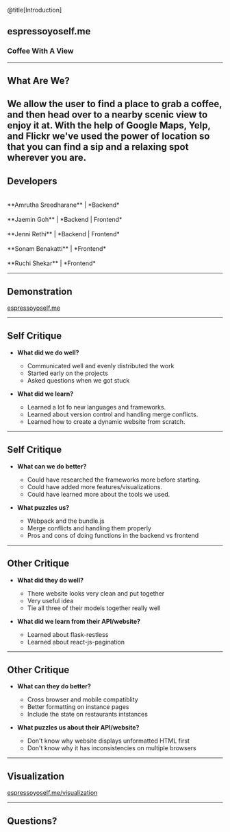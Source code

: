 @title[Introduction]
## espressoyoself.me

### Coffee With A View

---
## What Are We?

We allow the user to find a place to grab a coffee, and then head over to a nearby scenic view to enjoy it at. With the help of Google Maps, Yelp, and Flickr we've used the power of location so that you can find a sip and a relaxing spot wherever you are. 
---

## Developers
<br>
**Amrutha Sreedharane** | *Backend* 
<br>
<br>
**Jaemin Goh**          | *Backend | Frontend*
<br>
<br>
**Jenni Rethi**         | *Backend | Frontend*
<br>
<br>
**Sonam Benakatti**     | *Frontend*
<br>
<br>
**Ruchi Shekar**        | *Frontend*

---
## Demonstration

[espressoyoself.me](http://espressoyoself.me)

---

## Self Critique

- **What did we do well?**
  - Communicated well and evenly distributed the work
  - Started early on the projects
  - Asked questions when we got stuck

- **What did we learn?**
  - Learned a lot fo new languages and frameworks.
  - Learned about version control and handling merge conflicts.
  - Learned how to create a dynamic website from scratch.

---

## Self Critique

- **What can we do better?**
  - Could have researched the frameworks more before starting.
  - Could have added more features/visualizations.
  - Could have learned more about the tools we used.

- **What puzzles us?**
  - Webpack and the bundle.js
  - Merge conflicts and handling them properly
  - Pros and cons of doing functions in the backend vs frontend

---

## Other Critique

- **What did they do well?**
  - There website looks very clean and put together
  - Very useful idea
  - Tie all three of their models together really well

- **What did we learn from their API/website?**
  - Learned about flask-restless
  - Learned about react-js-pagination

---

## Other Critique

- **What can they do better?**
  - Cross browser and mobile compatiblity
  - Better formatting on instance pages
  - Include the state on restaurants intstances

- **What puzzles us about their API/website?**
  - Don't know why website displays unformatted HTML first
  - Don't know why it has inconsistencies on multiple browsers

---
## Visualization

[espressoyoself.me/visualization](http://espressoyoself.me/shops)

---
## Questions?
